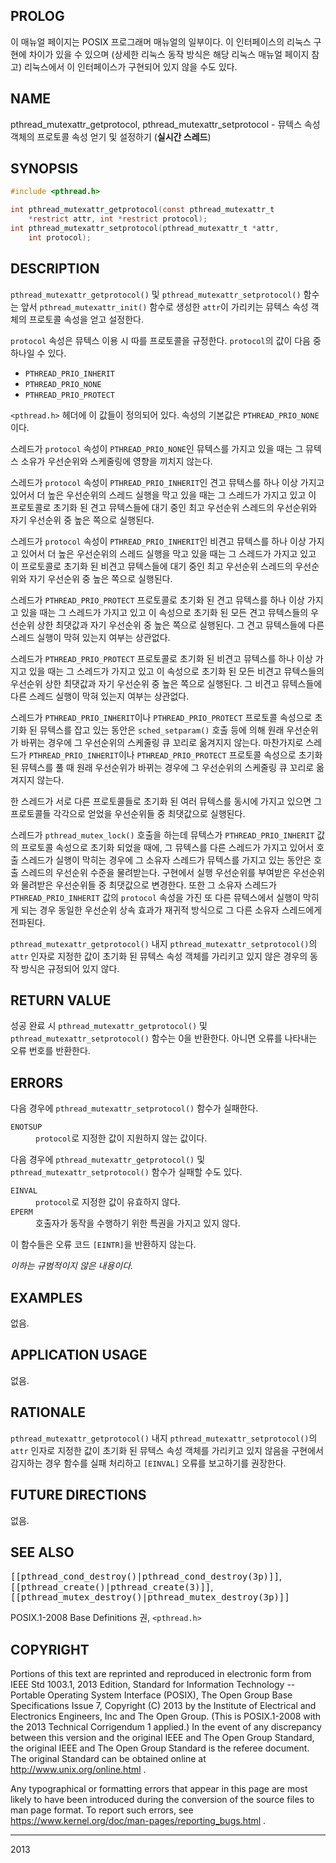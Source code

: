 ## PROLOG

이 매뉴얼 페이지는 POSIX 프로그래머 매뉴얼의 일부이다. 이 인터페이스의 리눅스 구현에 차이가 있을 수 있으며 (상세한 리눅스 동작 방식은 해당 리눅스 매뉴얼 페이지 참고) 리눅스에서 이 인터페이스가 구현되어 있지 않을 수도 있다.

## NAME

pthread_mutexattr_getprotocol, pthread_mutexattr_setprotocol - 뮤텍스 속성 객체의 프로토콜 속성 얻기 및 설정하기 (<strong>실시간 스레드</strong>)

## SYNOPSIS

```c
#include <pthread.h>

int pthread_mutexattr_getprotocol(const pthread_mutexattr_t
    *restrict attr, int *restrict protocol);
int pthread_mutexattr_setprotocol(pthread_mutexattr_t *attr,
    int protocol);
```

## DESCRIPTION

`pthread_mutexattr_getprotocol()` 및 `pthread_mutexattr_setprotocol()` 함수는 앞서 `pthread_mutexattr_init()` 함수로 생성한 `attr`이 가리키는 뮤텍스 속성 객체의 프로토콜 속성을 얻고 설정한다.

`protocol` 속성은 뮤텍스 이용 시 따를 프로토콜을 규정한다. `protocol`의 값이 다음 중 하나일 수 있다.

* `PTHREAD_PRIO_INHERIT`
* `PTHREAD_PRIO_NONE`
* `PTHREAD_PRIO_PROTECT`

`<pthread.h>` 헤더에 이 값들이 정의되어 있다. 속성의 기본값은 `PTHREAD_PRIO_NONE`이다.

스레드가 `protocol` 속성이 `PTHREAD_PRIO_NONE`인 뮤텍스를 가지고 있을 때는 그 뮤텍스 소유가 우선순위와 스케줄링에 영향을 끼치지 않는다.

스레드가 `protocol` 속성이 `PTHREAD_PRIO_INHERIT`인 견고 뮤텍스를 하나 이상 가지고 있어서 더 높은 우선순위의 스레드 실행을 막고 있을 때는 그 스레드가 가지고 있고 이 프로토콜로 초기화 된 견고 뮤텍스들에 대기 중인 최고 우선순위 스레드의 우선순위와 자기 우선순위 중 높은 쪽으로 실행된다.

스레드가 `protocol` 속성이 `PTHREAD_PRIO_INHERIT`인 비견고 뮤텍스를 하나 이상 가지고 있어서 더 높은 우선순위의 스레드 실행을 막고 있을 때는 그 스레드가 가지고 있고 이 프로토콜로 초기화 된 비견고 뮤텍스들에 대기 중인 최고 우선순위 스레드의 우선순위와 자기 우선순위 중 높은 쪽으로 실행된다.

스레드가 `PTHREAD_PRIO_PROTECT` 프로토콜로 초기화 된 견고 뮤텍스를 하나 이상 가지고 있을 때는 그 스레드가 가지고 있고 이 속성으로 초기화 된 모든 견고 뮤텍스들의 우선순위 상한 최댓값과 자기 우선순위 중 높은 쪽으로 실행된다. 그 견고 뮤텍스들에 다른 스레드 실행이 막혀 있는지 여부는 상관없다.

스레드가 `PTHREAD_PRIO_PROTECT` 프로토콜로 초기화 된 비견고 뮤텍스를 하나 이상 가지고 있을 때는 그 스레드가 가지고 있고 이 속성으로 초기화 된 모든 비견고 뮤텍스들의 우선순위 상한 최댓값과 자기 우선순위 중 높은 쪽으로 실행된다. 그 비견고 뮤텍스들에 다른 스레드 실행이 막혀 있는지 여부는 상관없다.

스레드가 `PTHREAD_PRIO_INHERIT`이나 `PTHREAD_PRIO_PROTECT` 프로토콜 속성으로 초기화 된 뮤텍스를 잡고 있는 동안은 `sched_setparam()` 호출 등에 의해 원래 우선순위가 바뀌는 경우에 그 우선순위의 스케줄링 큐 꼬리로 옮겨지지 않는다. 마찬가지로 스레드가 `PTHREAD_PRIO_INHERIT`이나 `PTHREAD_PRIO_PROTECT` 프로토콜 속성으로 초기화 된 뮤텍스를 풀 때 원래 우선순위가 바뀌는 경우에 그 우선순위의 스케줄링 큐 꼬리로 옮겨지지 않는다.

한 스레드가 서로 다른 프로토콜들로 초기화 된 여러 뮤텍스를 동시에 가지고 있으면 그 프로토콜들 각각으로 얻었을 우선순위들 중 최댓값으로 실행된다.

스레드가 `pthread_mutex_lock()` 호출을 하는데 뮤텍스가 `PTHREAD_PRIO_INHERIT` 값의 프로토콜 속성으로 초기화 되었을 때에, 그 뮤텍스를 다른 스레드가 가지고 있어서 호출 스레드가 실행이 막히는 경우에 그 소유자 스레드가 뮤텍스를 가지고 있는 동안은 호출 스레드의 우선순위 수준을 물려받는다. 구현에서 실행 우선순위를 부여받은 우선순위와 물려받은 우선순위들 중 최댓값으로 변경한다. 또한 그 소유자 스레드가 `PTHREAD_PRIO_INHERIT` 값의 `protocol` 속성을 가진 또 다른 뮤텍스에서 실행이 막히게 되는 경우 동일한 우선순위 상속 효과가 재귀적 방식으로 그 다른 소유자 스레드에게 전파된다.

`pthread_mutexattr_getprotocol()` 내지 `pthread_mutexattr_setprotocol()`의 `attr` 인자로 지정한 값이 초기화 된 뮤텍스 속성 객체를 가리키고 있지 않은 경우의 동작 방식은 규정되어 있지 않다.

## RETURN VALUE

성공 완료 시 `pthread_mutexattr_getprotocol()` 및 `pthread_mutexattr_setprotocol()` 함수는 0을 반환한다. 아니면 오류를 나타내는 오류 번호를 반환한다.

## ERRORS

다음 경우에 `pthread_mutexattr_setprotocol()` 함수가 실패한다.

<dl>
<dt><code>ENOTSUP</code></dt>
<dd><code>protocol</code>로 지정한 값이 지원하지 않는 값이다.</dd>
</dl>

다음 경우에 `pthread_mutexattr_getprotocol()` 및 `pthread_mutexattr_setprotocol()` 함수가 실패할 수도 있다.

<dl>
<dt><code>EINVAL</code></dt>
<dd><code>protocol</code>로 지정한 값이 유효하지 않다.</dd>
<dt><code>EPERM</code></dt>
<dd>호출자가 동작을 수행하기 위한 특권을 가지고 있지 않다.</dd>
</dl>

이 함수들은 오류 코드 `[EINTR]`을 반환하지 않는다.

<em>이하는 규범적이지 않은 내용이다.</em>

## EXAMPLES

없음.

## APPLICATION USAGE

없음.

## RATIONALE

`pthread_mutexattr_getprotocol()` 내지 `pthread_mutexattr_setprotocol()`의 `attr` 인자로 지정한 값이 초기화 된 뮤텍스 속성 객체를 가리키고 있지 않음을 구현에서 감지하는 경우 함수를 실패 처리하고 `[EINVAL]` 오류를 보고하기를 권장한다.

## FUTURE DIRECTIONS

없음.

## SEE ALSO

<tt>[[pthread_cond_destroy()|pthread_cond_destroy(3p)]]</tt>, <tt>[[pthread_create()|pthread_create(3)]]</tt>, <tt>[[pthread_mutex_destroy()|pthread_mutex_destroy(3p)]]</tt>

POSIX.1-2008 Base Definitions 권, `<pthread.h>`

## COPYRIGHT

Portions of this text are reprinted and reproduced in electronic form from IEEE Std 1003.1, 2013 Edition, Standard for Information Technology -- Portable Operating System Interface (POSIX), The Open Group Base Specifications Issue 7, Copyright (C) 2013 by the Institute of Electrical and Electronics Engineers, Inc and The Open Group. (This is POSIX.1-2008 with the 2013 Technical Corrigendum 1 applied.) In the event of any discrepancy between this version and the original IEEE and The Open Group Standard, the original IEEE and The Open Group Standard is the referee document. The original Standard can be obtained online at http://www.unix.org/online.html .

Any typographical or formatting errors that appear in this page are most likely to have been introduced during the conversion of the source files to man page format. To report such errors, see https://www.kernel.org/doc/man-pages/reporting_bugs.html .

----

2013
